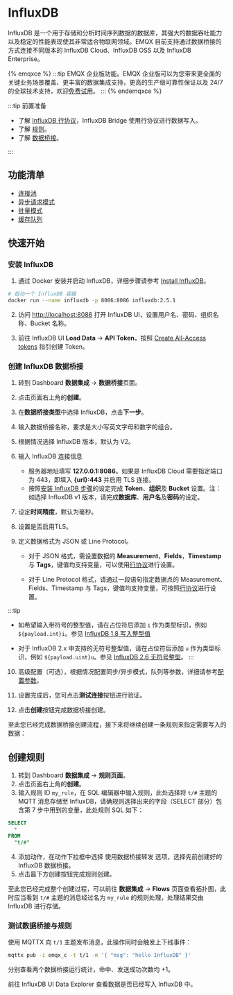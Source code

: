 # InfluxDB

InfluxDB 是一个用于存储和分析时间序列数据的数据库，其强大的数据吞吐能力以及稳定的性能表现使其非常适合物联网领域。EMQX 目前支持通过数据桥接的方式连接不同版本的 InfluxDB Cloud、InfluxDB OSS 以及 InfluxDB Enterprise。

{% emqxce %}
:::tip
EMQX 企业版功能。EMQX 企业版可以为您带来更全面的关键业务场景覆盖、更丰富的数据集成支持，更高的生产级可靠性保证以及 24/7 的全球技术支持，欢迎[免费试用](https://www.emqx.com/zh/try?product=enterprise)。
:::
{% endemqxce %}

:::tip 前置准备

- 了解 [InfluxDB 行协议](https://docs.influxdata.com/influxdb/v2.5/reference/syntax/line-protocol/)，InfluxDB Bridge 使用行协议进行数据写入。
- 了解 [规则](./rules.md)。
- 了解 [数据桥接](./data-bridges.md)。

:::

## 功能清单

- [连接池](./data-bridges.md#连接池) <!-- TODO 确认改版后知否支持-->
- [异步请求模式](./data-bridges.md#异步请求模式)
- [批量模式](./data-bridges.md#批量模式)
- [缓存队列](./data-bridges.md#缓存队列)

<!-- 配置参数 需要补充 TODO 链接到配置手册对应配置章节。 -->

## 快速开始

### 安装 InfluxDB

1. 通过 Docker 安装并启动 InfluxDB，详细步骤请参考 [Install InfluxDB](https://docs.influxdata.com/influxdb/v2.5/install/)。

```bash
# 启动一个 InfluxDB 容器
docker run --name influxdb -p 8086:8086 influxdb:2.5.1
```

2. 访问 [http://localhost:8086](http://localhost:8086) 打开 InfluxDB UI，设置用户名、密码、组织名称、Bucket 名称。

3. 前往 InfluxDB UI **Load Data** -> **API Token**，按照 [Create All-Access tokens](https://docs.influxdata.com/influxdb/v2.5/install/#create-all-access-tokens) 指引创建 Token。

### 创建 InfluxDB 数据桥接

1. 转到 Dashboard **数据集成** -> **数据桥接**页面。

2. 点击页面右上角的**创建**。

3. 在**数据桥接类型**中选择 InfluxDB，点击**下一步**。

4. 输入数据桥接名称，要求是大小写英文字母和数字的组合。

5. 根据情况选择 InfluxDB 版本，默认为 V2。

6. 输入 InfluxDB 连接信息
   - 服务器地址填写 **127.0.0.1:8086**。如果是 InfluxDB Cloud 需要指定端口为 443，即填入 **{url}:443** 并启用 TLS 连接。
   - 按照[安装 InfluxDB 步骤](#安装-influxdb)的设定完成 **Token**、**组织**及 **Bucket** 设置。注：如选择 InfluxDB v1 版本，请完成**数据库**、**用户名**及**密码**的设定。

7. 设定**时间精度**，默认为毫秒。

8. 设置是否启用TLS。

9. 定义数据格式为 JSON 或 Line Protocol。

   - 对于 JSON 格式，需设置数据的 **Measurement**，**Fields**，**Timestamp** 与 **Tags**，键值均支持变量，可以使用[行协议](https://docs.influxdata.com/influxdb/v2.3/reference/syntax/line-protocol/)进行设置。

   - 对于 Line Protocol 格式，请通过一段语句指定数据点的 Measurement、Fields、Timestamp 与 Tags，键值均支持变量，可按照[行协议](https://docs.influxdata.com/influxdb/v2.3/reference/syntax/line-protocol/)进行设置。
   
  :::tip
   - 如希望输入带符号的整型值，请在占位符后添加 `i` 作为类型标识，例如 `${payload.int}i`。参见 [InfluxDB 1.8 写入整型值](https://docs.influxdata.com/influxdb/v1.8/write_protocols/line_protocol_reference/#write-the-field-value-1-as-an-integer-to-influxdb)
   
   - 对于 InfluxDB 2.x 中支持的无符号整型值，请在占位符后添加 `u` 作为类型标识，例如 `${payload.uint}u`。参见 [InfluxDB 2.6 无符号整型](https://docs.influxdata.com/influxdb/v2.6/reference/syntax/line-protocol/#uinteger)。
   :::

10. 高级配置（可选），根据情况配置同步/异步模式，队列等参数，详细请参考[配置参数](#配置参数)。

11. 设置完成后，您可点击**测试连接**按钮进行验证。

12. 点击**创建**按钮完成数据桥接创建。

至此您已经完成数据桥接创建流程，接下来将继续创建一条规则来指定需要写入的数据：

## 创建规则

1. 转到 Dashboard **数据集成** -> **规则页面**。
2. 点击页面右上角的**创建**。
3. 输入规则 ID `my_rule`，在 SQL 编辑器中输入规则，此处选择将 `t/#` 主题的 MQTT 消息存储至 InfluxDB，请确规则选择出来的字段（SELECT 部分）包含第 7 步中用到的变量，此处规则 SQL 如下：


  ```sql
  SELECT
    *
  FROM
    "t/#"
  ```

4. 添加动作，在动作下拉框中选择 使用数据桥接转发 选项，选择先前创建好的 InfluxDB 数据桥接。
5. 点击最下方创建按钮完成规则创建。

至此您已经完成整个创建过程，可以前往 **数据集成** -> **Flows** 页面查看拓扑图，此时应当看到 `t/#` 主题的消息经过名为 `my_rule` 的规则处理，处理结果交由 InfluxDB 进行存储。

### 测试数据桥接与规则

使用 MQTTX 向 `t/1` 主题发布消息，此操作同时会触发上下线事件：

```bash
mqttx pub -i emqx_c -t t/1 -m '{ "msg": "hello InfluxDB" }'
```

分别查看两个数据桥接运行统计，命中、发送成功次数均 +1。

前往 InfluxDB UI Data Explorer 查看数据是否已经写入 InfluxDB 中。
